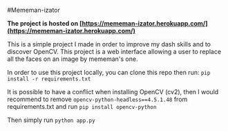 #Mememan-izator

**The project is hosted on [https://mememan-izator.herokuapp.com/](https://mememan-izator.herokuapp.com/)**

This is a simple project I made in order to improve my dash skills and to discover OpenCV.
This project is a web interface allowing a user to replace all the faces on an image by mememan's one.

In order to use this project locally, you can clone this repo then run:
```pip install -r requirements.txt```

It is possible to have a conflict when installing OpenCV (cv2), then I would recommend to remove ```opencv-python-headless==4.5.1.48``` from requirements.txt and run ```pip install opencv-python``` 

Then simply run ```python app.py```